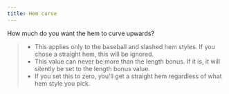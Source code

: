 ```yaml
---
title: Hem curve
---
```


How much do you want the hem to curve upwards?

> - This applies only to the baseball and slashed hem styles. If you chose a straight hem, this will be ignored.
> - This value can never be more than the length bonus. If it is, it will silently be set to the length bonus value.
> - If you set this to zero, you'll get a straight hem regardless of what hem style you pick.
